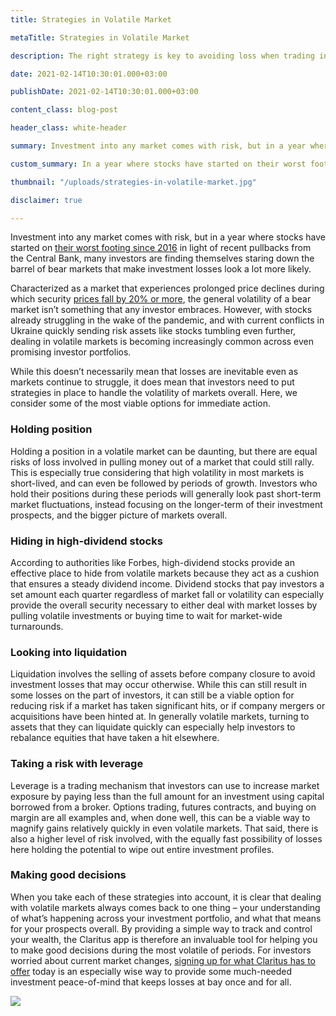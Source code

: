 ```yaml
---
title: Strategies in Volatile Market

metaTitle: Strategies in Volatile Market

description: The right strategy is key to avoiding loss when trading in a volatile market. Here, we discuss the best options for investors looking to reduce volatility risks.

date: 2021-02-14T10:30:01.000+03:00

publishDate: 2021-02-14T10:30:01.000+03:00

content_class: blog-post

header_class: white-header

summary: Investment into any market comes with risk, but in a year where stocks have started on their worst footing since 2016 in light of recent pullbacks from the Central Bank, many investors are finding themselves staring down the barrel of bear markets that make investment losses look a lot more likely.

custom_summary: In a year where stocks have started on their worst footing since 2016, many investors are finding themselves staring down the barrel of bear markets that make investment losses look a lot more likely.

thumbnail: "/uploads/strategies-in-volatile-market.jpg"

disclaimer: true

---
```


Investment into any market comes with risk, but in a year where stocks have started on [their worst footing since 2016](https://www.nytimes.com/2022/01/21/business/economy/stock-markets-down-inflation.html) in light of recent pullbacks from the Central Bank, many investors are finding themselves staring down the barrel of bear markets that make investment losses look a lot more likely.

Characterized as a market that experiences prolonged price declines during which security [prices fall by 20% or more](https://www.investopedia.com/terms/b/bearmarket.asp), the general volatility of a bear market isn’t something that any investor embraces. However, with stocks already struggling in the wake of the pandemic, and with current conflicts in Ukraine quickly sending risk assets like stocks tumbling even further, dealing in volatile markets is becoming increasingly common across even promising investor portfolios. 

While this doesn’t necessarily mean that losses are inevitable even as markets continue to struggle, it does mean that investors need to put strategies in place to handle the volatility of markets overall. Here, we consider some of the most viable options for immediate action.

### **Holding position**
Holding a position in a volatile market can be daunting, but there are equal risks of loss involved in pulling money out of a market that could still rally. This is especially true considering that high volatility in most markets is short-lived, and can even be followed by periods of growth. Investors who hold their positions during these periods will generally look past short-term market fluctuations, instead focusing on the longer-term of their investment prospects, and the bigger picture of markets overall.

### **Hiding in high-dividend stocks**
   According to authorities like Forbes, high-dividend stocks provide an effective place to hide from volatile markets because they act as a cushion that ensures a steady dividend income. Dividend stocks that pay investors a set amount each quarter regardless of market fall or volatility can especially provide the overall security necessary to either deal with market losses by pulling volatile investments or buying time to wait for market-wide turnarounds.

### **Looking into liquidation**
   Liquidation involves the selling of assets before company closure to avoid investment losses that may occur otherwise. While this can still result in some losses on the part of investors, it can still be a viable option for reducing risk if a market has taken significant hits, or if company mergers or acquisitions have been hinted at. In generally volatile markets, turning to assets that they can liquidate quickly can especially help investors to rebalance equities that have taken a hit elsewhere.

### **Taking a risk with leverage**
   Leverage is a trading mechanism that investors can use to increase market exposure by paying less than the full amount for an investment using capital borrowed from a broker. Options trading, futures contracts, and buying on margin are all examples and, when done well, this can be a viable way to magnify gains relatively quickly in even volatile markets. That said, there is also a higher level of risk involved, with the equally fast possibility of losses here holding the potential to wipe out entire investment profiles.

### **Making good decisions**
When you take each of these strategies into account, it is clear that dealing with volatile markets always comes back to one thing – your understanding of what’s happening across your investment portfolio, and what that means for your prospects overall. By providing a simple way to track and control your wealth, the Claritus app is therefore an invaluable tool for helping you to make good decisions during the most volatile of periods. For investors worried about current market changes, [signing up for what Claritus has to offer](https://app.claritus.io/on-boarding) today is an especially wise way to provide some much-needed investment peace-of-mind that keeps losses at bay once and for all.

![](/uploads/claritus_device-1.png)